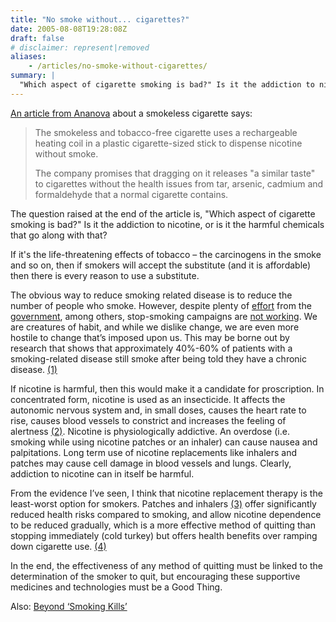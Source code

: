 ```yaml
---
title: "No smoke without... cigarettes?"
date: 2005-08-08T19:28:08Z
draft: false
# disclaimer: represent|removed
aliases:
    - /articles/no-smoke-without-cigarettes/
summary: |
  "Which aspect of cigarette smoking is bad?" Is it the addiction to nicotine, or is it the harmful chemicals that go along with that?
---
```


[An article from Ananova](http://web.archive.org/web/20070811034925/http://www.ananova.com/news/story/sm_1483546.html?menu=news.quirkies) about a smokeless cigarette says:
> The smokeless and tobacco-free cigarette uses a rechargeable heating coil in a plastic cigarette-sized stick to dispense nicotine without smoke.
>
> The company promises that dragging on it releases "a similar taste" to cigarettes without the health issues from tar, arsenic, cadmium and formaldehyde that a normal cigarette contains.

The question raised at the end of the article is, "Which aspect of cigarette smoking is bad?" Is it the addiction to nicotine, or is it the harmful chemicals that go along with that?

If it's the life-threatening effects of tobacco &#8211; the carcinogens in the smoke and so on, then if smokers will accept the substitute (and it is affordable) then there is every reason to use a substitute.

The obvious way to reduce smoking related disease is to reduce the number of people who smoke. However, despite plenty of [effort](http://news.bbc.co.uk/1/hi/health/4358981.stm) from the [government](http://news.bbc.co.uk/1/hi/uk/4593211.stm), among others, stop-smoking campaigns are [not working](http://www.ash.org.uk/html/factsheets/html/fact01.html). We are creatures of habit, and while we dislike change, we are even more hostile to change that&#8217;s imposed upon us. This may be borne out by research that shows that approximately 40%-60% of patients with a smoking-related disease still smoke after being told they have a chronic disease. [(1)][01]

If nicotine is harmful, then this would make it a candidate for proscription. In concentrated form, nicotine is used as an insecticide. It affects the autonomic nervous system and, in small doses, causes the heart rate to rise, causes blood vessels to constrict and increases the feeling of alertness [(2)][02]. Nicotine is physiologically addictive. An overdose (i.e. smoking while using nicotine patches or an inhaler) can cause nausea and palpitations. Long term use of nicotine replacements like inhalers and patches may cause cell damage in blood vessels and lungs. Clearly, addiction to nicotine can in itself be harmful.

From the evidence I&#8217;ve seen, I think that nicotine replacement therapy is the least-worst option for smokers. Patches and inhalers [(3)][03] offer significantly reduced health risks compared to smoking, and allow nicotine dependence to be reduced gradually, which is a more effective method of quitting than stopping immediately (cold turkey) but offers health benefits over ramping down cigarette use. [(4)][04]

In the end, the effectiveness of any method of quitting must be linked to the determination of the smoker to quit, but encouraging these supportive medicines and technologies must be a Good Thing.

[01]: http://apha.confex.com/apha/128am/techprogram/paper_5879.htm "Adjusted smoking prevalence among adults with a smoking-related disease: The third National Health and Nutrition Examination Survey (NHANES-III), United States, 1988-1994"

[02]: http://www.answers.com/nicotine "Nicotine, from answers.com"

[03]: http://mednewsarchive.wustl.edu/medadmin/PAnews.nsf/0/899B8E11FF48695186256D3500532067 "Use of Nicotine Inhalers Could Reduce Rates of Smoking-Related Illnesses; 2003; Darrell E. Ward"

[04]: http://news.bbc.co.uk/1/hi/health/4077140.stm "Mistaken fears over nicotine aids"

Also: [Beyond &#8216;Smoking Kills&#8217;](http://www.ash.org.uk/html/policy/choosinghealthsubmission04.html)
